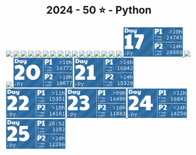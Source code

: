 <!-- AOC TILES BEGIN -->
<h1 align="center">
  2024 - 50 ⭐ - Python
</h1>
<a href="day_01/main.py">
  <img src=".aoc_tiles/tiles/2024/01.png" width="161px">
</a>
<a href="day_02/main.py">
  <img src=".aoc_tiles/tiles/2024/02.png" width="161px">
</a>
<a href="day_03/main.py">
  <img src=".aoc_tiles/tiles/2024/03.png" width="161px">
</a>
<a href="day_04/main.py">
  <img src=".aoc_tiles/tiles/2024/04.png" width="161px">
</a>
<a href="day_05/main.py">
  <img src=".aoc_tiles/tiles/2024/05.png" width="161px">
</a>
<a href="day_06/main.py">
  <img src=".aoc_tiles/tiles/2024/06.png" width="161px">
</a>
<a href="day_07/main.py">
  <img src=".aoc_tiles/tiles/2024/07.png" width="161px">
</a>
<a href="day_08/main.py">
  <img src=".aoc_tiles/tiles/2024/08.png" width="161px">
</a>
<a href="day_09/main.py">
  <img src=".aoc_tiles/tiles/2024/09.png" width="161px">
</a>
<a href="day_10/main.py">
  <img src=".aoc_tiles/tiles/2024/10.png" width="161px">
</a>
<a href="day_11/main.py">
  <img src=".aoc_tiles/tiles/2024/11.png" width="161px">
</a>
<a href="day_12/main.py">
  <img src=".aoc_tiles/tiles/2024/12.png" width="161px">
</a>
<a href="day_13/main.py">
  <img src=".aoc_tiles/tiles/2024/13.png" width="161px">
</a>
<a href="day_14/main.py">
  <img src=".aoc_tiles/tiles/2024/14.png" width="161px">
</a>
<a href="day_15/main.py">
  <img src=".aoc_tiles/tiles/2024/15.png" width="161px">
</a>
<a href="day_16/main.py">
  <img src=".aoc_tiles/tiles/2024/16.png" width="161px">
</a>
<a href="day_17/main.py">
  <img src=".aoc_tiles/tiles/2024/17.png" width="161px">
</a>
<a href="day_18/main.py">
  <img src=".aoc_tiles/tiles/2024/18.png" width="161px">
</a>
<a href="day_19/main.py">
  <img src=".aoc_tiles/tiles/2024/19.png" width="161px">
</a>
<a href="day_20/main.py">
  <img src=".aoc_tiles/tiles/2024/20.png" width="161px">
</a>
<a href="day_21/main.py">
  <img src=".aoc_tiles/tiles/2024/21.png" width="161px">
</a>
<a href="day_22/main.py">
  <img src=".aoc_tiles/tiles/2024/22.png" width="161px">
</a>
<a href="day_23/main.py">
  <img src=".aoc_tiles/tiles/2024/23.png" width="161px">
</a>
<a href="day_24/main.py">
  <img src=".aoc_tiles/tiles/2024/24.png" width="161px">
</a>
<a href="day_25/main.py">
  <img src=".aoc_tiles/tiles/2024/25.png" width="161px">
</a>
<!-- AOC TILES END -->
